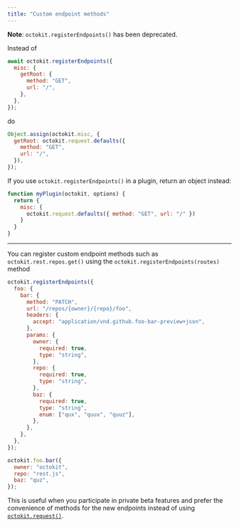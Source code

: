```yaml
---
title: "Custom endpoint methods"
---
```


**Note**: `octokit.registerEndpoints()` has been deprecated.

Instead of

```js
await octokit.registerEndpoints({
  misc: {
    getRoot: {
      method: "GET",
      url: "/",
    },
  },
});
```

do

```js
Object.assign(octokit.misc, {
  getRoot: octokit.request.defaults({
    method: "GET",
    url: "/",
  }),
});
```

If you use `octokit.registerEndpoints()` in a plugin, return an object instead:

```js
function myPlugin(octokit, options) {
  return {
    misc: {
      octokit.request.defaults({ method: "GET", url: "/" })
    }
  }
}
```

---

You can register custom endpoint methods such as `octokit.rest.repos.get()` using the `octokit.registerEndpoints(routes)` method

```js
octokit.registerEndpoints({
  foo: {
    bar: {
      method: "PATCH",
      url: "/repos/{owner}/{repo}/foo",
      headers: {
        accept: "application/vnd.github.foo-bar-preview+json",
      },
      params: {
        owner: {
          required: true,
          type: "string",
        },
        repo: {
          required: true,
          type: "string",
        },
        baz: {
          required: true,
          type: "string",
          enum: ["qux", "quux", "quuz"],
        },
      },
    },
  },
});

octokit.foo.bar({
  owner: "octokit",
  repo: "rest.js",
  baz: "quz",
});
```

This is useful when you participate in private beta features and prefer the convenience of methods for the new endpoints instead of using [`octokit.request()`](#custom-requests).
